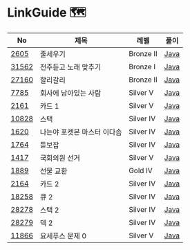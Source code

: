 # LinkGuide 🗺


| No                                             | 제목              | 레벨 | 풀이                                                                                       |
|------------------------------------------------|-----------------|------|------------------------------------------------------------------------------------------|
| [2605](https://www.acmicpc.net/problem/2605)   | 줄세우기            | Bronze II | [Java](https://github.com/hyeji111544/Algorithm/tree/main/DataStructures/problems/2605)  |
| [31562](https://www.acmicpc.net/problem/31562) | 전주듣고 노래 맞추기     | Bronze I | [Java](https://github.com/hyeji111544/Algorithm/tree/main/DataStructures/problems/31562) |
| [27160](https://www.acmicpc.net/problem/27160) | 할리갈리            |Bronze II| [Java](https://github.com/hyeji111544/Algorithm/tree/main/DataStructures/problems/27160) |
| [7785](https://www.acmicpc.net/problem/7785)   | 회사에 남아있는 사람     |Silver V| [Java](https://github.com/hyeji111544/Algorithm/tree/main/DataStructures/problems/7785)  |
| [2161](https://www.acmicpc.net/problem/2161)   | 카드 1            |Silver V | [Java](https://github.com/hyeji111544/Algorithm/tree/main/DataStructures/problems/2161)  |
| [10828](https://www.acmicpc.net/problem/10828) | 스택              |Silver IV | [Java](https://github.com/hyeji111544/Algorithm/tree/main/DataStructures/problems/10828) |
| [1620](https://www.acmicpc.net/problem/1620)   | 나는야 포켓몬 마스터 이다솜 |Silver IV | [Java](https://github.com/hyeji111544/Algorithm/tree/main/DataStructures/problems/1620)  |
| [1764](https://www.acmicpc.net/problem/1764)   | 듣보잡             |Silver IV | [Java](https://github.com/hyeji111544/Algorithm/tree/main/DataStructures/problems/1764)  |
| [1417](https://www.acmicpc.net/problem/1417)   | 국회의원 선거         |Silver V | [Java](https://github.com/hyeji111544/Algorithm/tree/main/DataStructures/problems/1417)  |
| [1889](https://www.acmicpc.net/problem/1889)   | 선물 교환           | Gold IV    | [Java](https://github.com/hyeji111544/Algorithm/tree/main/DataStructures/problems/1889)  |
| [2164](https://www.acmicpc.net/problem/2164)   | 카드 2            | Silver IV   | [Java](https://github.com/hyeji111544/Algorithm/tree/main/DataStructures/problems/2164)  |
| [18258](https://www.acmicpc.net/problem/18258)   | 큐 2             | Silver IV   | [Java](https://github.com/hyeji111544/Algorithm/tree/main/DataStructures/problems/18258) |
| [28278](https://www.acmicpc.net/problem/28278)   | 스택 2             | Silver IV   | [Java](https://github.com/hyeji111544/Algorithm/tree/main/DataStructures/problems/28278) |
| [28279](https://www.acmicpc.net/problem/28279)   | 덱 2             | Silver IV   | [Java](https://github.com/hyeji111544/Algorithm/tree/main/DataStructures/problems/28279) |
| [11866](https://www.acmicpc.net/problem/11866)   | 요세푸스 문제 0       | Silver V    | [Java](https://github.com/hyeji111544/Algorithm/tree/main/DataStructures/problems/11866) |
